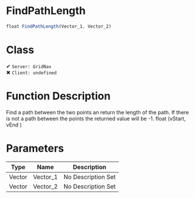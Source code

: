 # FindPathLength
```js	
float FindPathLength(Vector_1, Vector_2)
```
# Class
✔ `Server: GridNav`  
✖ `Client: undefined`  

# Function Description
Find a path between the two points an return the length of the path. If there is not a path between the points the returned value will be -1. float (vStart, vEnd )
# Parameters
Type|Name|Description
--|--|--
Vector|Vector_1|No Description Set
Vector|Vector_2|No Description Set
